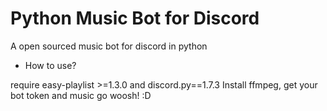 # Python Music Bot for Discord
A open sourced music bot for discord in python

- How to use?

require easy-playlist >=1.3.0 and discord.py==1.7.3
Install ffmpeg, get your bot token and music go woosh! :D
